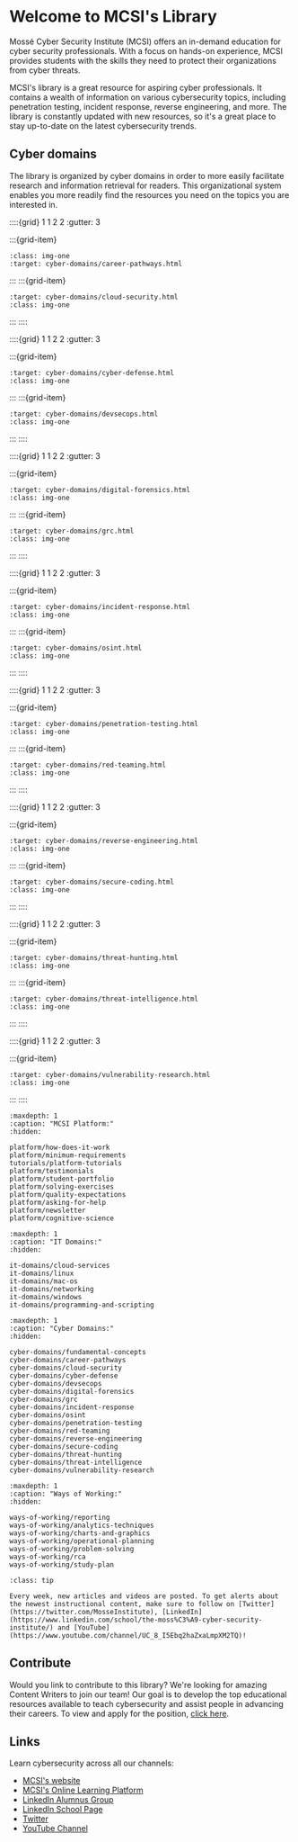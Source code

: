 # Welcome to MCSI's Library


Mossé Cyber Security Institute (MCSI) offers an in-demand education for cyber security professionals. With a focus on hands-on experience, MCSI provides students with the skills they need to protect their organizations from cyber threats.

MCSI's library is a great resource for aspiring cyber professionals. It contains a wealth of information on various cybersecurity topics, including penetration testing, incident response, reverse engineering, and more. The library is constantly updated with new resources, so it's a great place to stay up-to-date on the latest cybersecurity trends. 

## Cyber domains 

The library is organized by cyber domains in order to more easily facilitate research and information retrieval for readers. This organizational system enables you more readily find the resources you need on the topics you are interested in. 



::::{grid} 1 1 2 2
:gutter: 3


:::{grid-item}
```{image} images/open-graphs/career-pathways.png
:class: img-one
:target: cyber-domains/career-pathways.html
```
:::
:::{grid-item}
```{image} images/open-graphs/cloud-security.png
:target: cyber-domains/cloud-security.html
:class: img-one
```
:::
::::

::::{grid} 1 1 2 2
:gutter: 3

:::{grid-item}
```{image} images/open-graphs/cyber-defense.png
:target: cyber-domains/cyber-defense.html
:class: img-one
```

:::
:::{grid-item}
```{image} images/open-graphs/devsecops.png
:target: cyber-domains/devsecops.html
:class: img-one
```
:::
::::

::::{grid} 1 1 2 2
:gutter: 3

:::{grid-item}
```{image} images/open-graphs/digital-forensics.png
:target: cyber-domains/digital-forensics.html
:class: img-one
```

:::
:::{grid-item}
```{image} images/open-graphs/grc.png
:target: cyber-domains/grc.html
:class: img-one
```
:::
::::



::::{grid} 1 1 2 2
:gutter: 3

:::{grid-item}
```{image} images/open-graphs/incident-response.png
:target: cyber-domains/incident-response.html
:class: img-one
```

:::
:::{grid-item}
```{image} images/open-graphs/osint.png
:target: cyber-domains/osint.html
:class: img-one
```
:::
::::


::::{grid} 1 1 2 2
:gutter: 3

:::{grid-item}
```{image} images/open-graphs/penetration-testing.png
:target: cyber-domains/penetration-testing.html
:class: img-one
```

:::
:::{grid-item}
```{image} images/open-graphs/red-teaming.png
:target: cyber-domains/red-teaming.html
:class: img-one
```
:::
::::


::::{grid} 1 1 2 2
:gutter: 3

:::{grid-item}
```{image} images/open-graphs/reverse-engineering.png
:target: cyber-domains/reverse-engineering.html
:class: img-one
```

:::
:::{grid-item}
```{image} images/open-graphs/secure-coding.png
:target: cyber-domains/secure-coding.html
:class: img-one
```
:::
::::


::::{grid} 1 1 2 2
:gutter: 3

:::{grid-item}
```{image} images/open-graphs/threat-hunting.png
:target: cyber-domains/threat-hunting.html
:class: img-one
```

:::
:::{grid-item}
```{image} images/open-graphs/threat-intelligence.png
:target: cyber-domains/threat-intelligence.html
:class: img-one
```
:::
::::


::::{grid} 1 1 2 2
:gutter: 3

:::{grid-item}
```{image} images/open-graphs/vulnerability-research.png
:target: cyber-domains/vulnerability-research.html
:class: img-one
```

:::
::::




```{toctree}
:maxdepth: 1
:caption: "MCSI Platform:"
:hidden:

platform/how-does-it-work
platform/minimum-requirements
tutorials/platform-tutorials
platform/testimonials
platform/student-portfolio
platform/solving-exercises
platform/quality-expectations
platform/asking-for-help
platform/newsletter
platform/cognitive-science
```

```{toctree}
:maxdepth: 1
:caption: "IT Domains:"
:hidden:

it-domains/cloud-services
it-domains/linux
it-domains/mac-os
it-domains/networking
it-domains/windows
it-domains/programming-and-scripting

```

```{toctree}
:maxdepth: 1
:caption: "Cyber Domains:"
:hidden:

cyber-domains/fundamental-concepts
cyber-domains/career-pathways
cyber-domains/cloud-security
cyber-domains/cyber-defense
cyber-domains/devsecops
cyber-domains/digital-forensics
cyber-domains/grc
cyber-domains/incident-response
cyber-domains/osint
cyber-domains/penetration-testing
cyber-domains/red-teaming
cyber-domains/reverse-engineering
cyber-domains/secure-coding
cyber-domains/threat-hunting
cyber-domains/threat-intelligence
cyber-domains/vulnerability-research
```

```{toctree}
:maxdepth: 1
:caption: "Ways of Working:"
:hidden:

ways-of-working/reporting
ways-of-working/analytics-techniques
ways-of-working/charts-and-graphics
ways-of-working/operational-planning
ways-of-working/problem-solving
ways-of-working/rca
ways-of-working/study-plan
```

```{admonition} Keep up with MCSI's articles and videos!
:class: tip

Every week, new articles and videos are posted. To get alerts about the newest instructional content, make sure to follow on [Twitter](https://twitter.com/MosseInstitute), [LinkedIn](https://www.linkedin.com/school/the-moss%C3%A9-cyber-security-institute/) and [YouTube](https://www.youtube.com/channel/UC_8_I5Ebq2haZxaLmpXM2TQ)!
```

## Contribute

Would you link to contribute to this library? We're looking for amazing Content Writers to join our team! Our goal is to develop the top educational resources available to teach cybersecurity and assist people in advancing their careers. To view and apply for the position, [click here](https://www.mosse-security.com/jobs/cybersecurity-content-writer.html).

## Links

Learn cybersecurity across all our channels:

- [MCSI's website](https://www.mosse-institute.com/)
- [MCSI's Online Learning Platform](https://platform.mosse-institute.com/)
- [LinkedIn Alumnus Group](https://www.linkedin.com/groups/10485362/)
- [LinkedIn School Page](https://www.linkedin.com/school/the-moss%C3%A9-cyber-security-institute/)
- [Twitter](https://twitter.com/MosseInstitute)
- [YouTube Channel](https://www.youtube.com/channel/UC_8_I5Ebq2haZxaLmpXM2TQ)